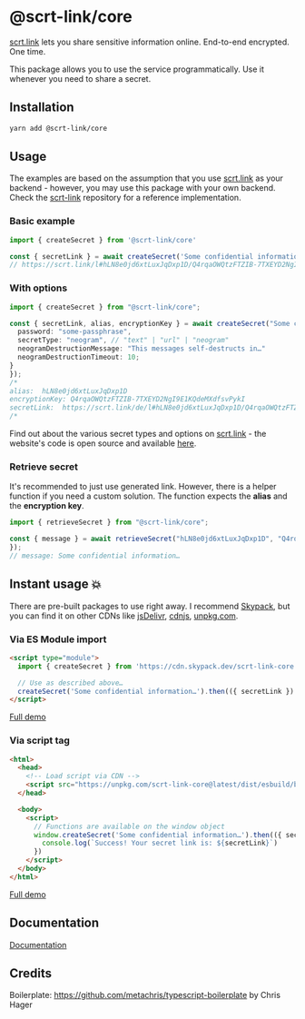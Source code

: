 # @scrt-link/core

[scrt.link](https://scrt.link) lets you share sensitive information online. End-to-end encrypted. One time.

This package allows you to use the service programmatically. Use it whenever you need to share a secret.

## Installation

```bash
yarn add @scrt-link/core
```

## Usage

The examples are based on the assumption that you use [scrt.link](https://scrt.link) as your backend - however, you may use this package with your own backend. Check the [scrt-link](https://gitlab.com/kingchiller/scrt-link) repository for a reference implementation.

### Basic example

```ts
import { createSecret } from '@scrt-link/core'

const { secretLink } = await createSecret('Some confidential information…')
// https://scrt.link/l#hLN8e0jd6xtLuxJqDxp1D/Q4rqaOWQtzFTZIB-7TXEYD2NgI9E1KQdeMXdfsvPykI
```

### With options

```ts
import { createSecret } from "@scrt-link/core";

const { secretLink, alias, encryptionKey } = await createSecret("Some confidential information…", {
  password: "some-passphrase",
  secretType: "neogram", // "text" | "url" | "neogram"
  neogramDestructionMessage: "This messages self-destructs in…"
  neogramDestructionTimeout: 10;
}
});
/*
alias:  hLN8e0jd6xtLuxJqDxp1D
encryptionKey: Q4rqaOWQtzFTZIB-7TXEYD2NgI9E1KQdeMXdfsvPykI
secretLink:  https://scrt.link/de/l#hLN8e0jd6xtLuxJqDxp1D/Q4rqaOWQtzFTZIB-7TXEYD2NgI9E1KQdeMXdfsvPykI
/*
```

Find out about the various secret types and options on [scrt.link](https://scrt.link) - the website's code is open source and available [here](https://gitlab.com/kingchiller/scrt-link).

### Retrieve secret

It's recommended to just use generated link. However, there is a helper function if you need a custom solution. The function expects the **alias** and the **encryption key**.

```ts
import { retrieveSecret } from "@scrt-link/core";

const { message } = await retrieveSecret("hLN8e0jd6xtLuxJqDxp1D", "Q4rqaOWQtzFTZIB-7TXEYD2NgI9E1KQdeMXdfsvPykI")
});
// message: Some confidential information…
```

## Instant usage 💥

There are pre-built packages to use right away. I recommend [Skypack](https://skypack.dev), but you can find it on other CDNs like [jsDelivr](https://www.jsdelivr.com), [cdnjs](https://cdnjs.com), [unpkg.com](https://unpkg.com).

### Via ES Module import

```html
<script type="module">
  import { createSecret } from 'https://cdn.skypack.dev/scrt-link-core'

  // Use as described above…
  createSecret('Some confidential information…').then(({ secretLink }) => {})
</script>
```

[Full demo](https://codepen.io/stophe/pen/JjNMMWe)

### Via script tag

```html
<html>
  <head>
    <!-- Load script via CDN -->
    <script src="https://unpkg.com/scrt-link-core@latest/dist/esbuild/browser.js"></script>
  </head>

  <body>
    <script>
      // Functions are available on the window object
      window.createSecret('Some confidential information…').then(({ secretLink }) => {
        console.log(`Success! Your secret link is: ${secretLink}`)
      })
    </script>
  </body>
</html>
```

[Full demo](https://codepen.io/stophe/pen/qBmpxWW)

## Documentation

[Documentation](https://kingchiller.gitlab.io/scrt-link-core/)

## Credits

Boilerplate: https://github.com/metachris/typescript-boilerplate by Chris Hager
